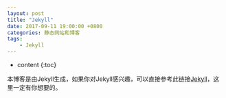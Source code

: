 ```yaml
---
layout: post
title: "Jekyll"
date: 2017-09-11 19:00:00 +0800 
categories: 静态网站和博客
tags:
    - Jekyll
---
```

* content
{:toc}

本博客是由Jekyll生成，如果你对Jekyll感兴趣，可以直接参考此链接[Jekyll](http://jekyll.com.cn/)，这里一定有你想要的。

<!-- more -->

